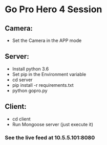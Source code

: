# Go Pro Hero 4 Session

## Camera:
  - Set the Camera in the APP mode

## Server:
  - Install python 3.6
  - Set pip in the Environment variable
  - cd server
  - pip install -r requirements.txt
  - python gopro.py

## Client:
  - cd client
  - Run Mongoose server (just execute it)
 
### See the live feed at 10.5.5.101:8080